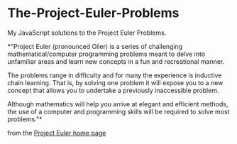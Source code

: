 # The-Project-Euler-Problems

My JavaScript solutions to the Project Euler Problems.

*"Project Euler (pronounced Oiler) is a series of challenging mathematical/computer programming problems meant to delve into unfamiliar areas and learn new concepts in a fun and recreational manner.

The problems range in difficulty and for many the experience is inductive chain learning. That is, by solving one problem it will expose you to a new concept that allows you to undertake a previously inaccessible problem.

Although mathematics will help you arrive at elegant and efficient methods, the use of a computer and programming skills will be required to solve most problems."*

from the [Project Euler home page](https://projecteuler.net/)